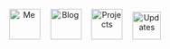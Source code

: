 <p align="center">
  <a href="https://pranav6670.github.io"><img src='https://github.com/pavanjadhaw/pavanjadhaw/raw/master/me.svg?sanitize=true' alt="Me" title="Me" height='55px'/></a>　
  <a href="https://medium.com/@pranavnatekar"><img src='https://github.com/pavanjadhaw/pavanjadhaw/raw/master/blog.svg?sanitize=true' alt="Blog" title="Blog" height='55px'/></a>　
  <a href="https://pranav6670.github.io/#works"><img src='https://github.com/pavanjadhaw/pavanjadhaw/raw/master/projects.svg?sanitize=true' alt="Projects" title="Projects" height='55px'/></a>　
  <a href="https://www.linkedin.com/in/pranavnatekar/"><img src='https://static-exp1.licdn.com/sc/h/al2o9zrvru7aqj8e1x2rzsrca' alt="Updates" title="Updates" height='50px'/></a>　
</p>
